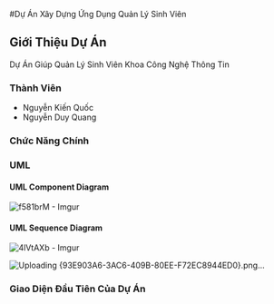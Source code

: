 #Dự Án Xây Dựng Ứng Dụng Quản Lý Sinh Viên
## Giới Thiệu Dự Án
Dự Án Giúp Quản Lý Sinh Viên Khoa Công Nghệ Thông Tin 
### Thành Viên 
- Nguyễn Kiến Quốc
- Nguyễn Duy Quang
### Chức Năng Chính 




### UML 
#### UML Component Diagram

![f581brM - Imgur](https://github.com/user-attachments/assets/ff842341-5253-4f20-bb6d-1ca1b6142499)

#### UML Sequence Diagram

![4lVtAXb - Imgur](https://github.com/user-attachments/assets/cb0602d3-0954-46bd-9ad3-15c45bd22cd0)

![Uploading {93E903A6-3AC6-409B-80EE-F72EC8944ED0}.png…]()




### Giao Diện Đầu Tiên Của Dự Án 







